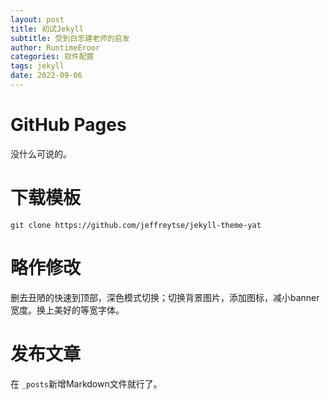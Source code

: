 ```yaml
---
layout: post
title: 初试Jekyll
subtitle: 受到白忠建老师的启发
author: RuntimeEroor
categories: 软件配置
tags: jekyll
date: 2022-09-06
---
```

# GitHub Pages

没什么可说的。

# 下载模板

`git clone https://github.com/jeffreytse/jekyll-theme-yat`

# 略作修改

删去丑陋的快速到顶部，深色模式切换；切换背景图片，添加图标，减小banner宽度。换上美好的等宽字体。

# 发布文章

在 `_posts`新增Markdown文件就行了。
